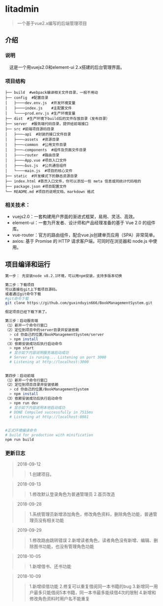 # litadmin
> 一个基于vue2.x编写的后端管理项目

## 介绍


### 说明

　这是一个用vuejs2.0和element-ui 2.x搭建的后台管理界面。
    
### 项目结构
```
├── build  #webpack编译相关文件目录，一般不用动 
├── config  #配置目录
│   ├────dev.env.js  #开发环境变量
│   ├────index.js    #主配置文件
│   └────prod.env.js #生产环境变量
├── dist  #生产环境下build后的文件存放目录（发布目录）
├── server  #服务端代码目录，提供给前端接口
├── src #前端项目源码目录
│   ├───—api  #封装的接口文件目录
│   ├───—assets  #资源目录
│   ├───—common  #公用文件目录
│   ├───—components  #组件及页面文件目录
│   ├───—router  #路由目录
│   ├───—App.vue #项目入口文件
│   ├───—bus.js  #公共通信组件
│   └────main.js  #项目的核心文件
├── static  #开发模式下的静态资源目录
├── index.html #首页入口文件，你可以添加一些 meta 信息或同统计代码啥的
├── package.json #项目配置文件
└── README.md #项目的说明文档，markdown 格式
```

### 相关技术：

* vuejs2.0：一套构建用户界面的渐进式框架，易用、灵活、高效。
* element-ui：一套为开发者、设计师和产品经理准备的基于 Vue 2.0 的组件库。
* vue-router：官方的路由组件，配合vue.js创建单页应用（SPA）非常简单。
* axios: 基于 Promise 的 HTTP 请求客户端，可同时在浏览器和 node.js 中使用。

## 项目编译和运行

``` bash
第一步： 先安装node v8.2.1环境，可以用npm安装，支持多版本切换

第二步：下载项目
可以直接在git上下载项目源码。
或者通过git命令下载
#git命令下载
git clone https://github.com/guxinduyin666/BookManagementSystem.git

假定项目已经下载下来了。

第三步：启动服务端
（1）新开一个命令行窗口
（2）定位到项目中的server目录并安装依赖
  > cd 你自己的位置/BookManagementSystem/server
  > npm install
（3）依赖安装成功后执行启动命令
  > npm start 
  # 显示如下内容说明服务端启动成功
  # Server is runing... Listening on port 3000
  # Listening at http://localhost:3000
  
  
第四步：启动前端
（1）新开一个命令行窗口
（2）定位到项目目录并安装依赖
  > cd 你自己的位置/BookManagementSystem
  > npm install
（3）依赖安装成功后执行启动命令
  > npm run dev
  # 显示如下内容说明本地启动成功
  # DONE Compiled successfully in 7515ms
  # Listening at http://localhost:8081
   
   
#正式环境编译命令
# build for production with minification
npm run build

```


### 更新日志
> 2018-09-12
 >> 1.创建项目。

>2018-09-13
 >>1.修改默认登录角色为普通管理员
 >>2.首页改造

>2018-09-28
 >>1.系统管理员新增添加角色，修改角色资料，删除角色功能，普通管理员没有相关功能

>2019-09-29
 >>1.修改路由跳转错误
 >>2.新增读者角色，读者角色没有新增、编辑、删除图书功能，也没有管理角色功能

>2018-10-05
 >>1.新增借书、还书功能
 
>2018-10-09
 >>1.新增续借功能
 >>2.修复可以重复借阅同一本书籍的bug
 >>3.新增同一用户最多只能借阅5本书籍，同一本书最多能续借4次的限制
 >>4.新增和修改角色资料时用户名不能重复

  
 




